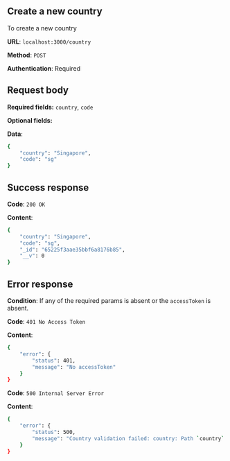 ## Create a new country

To create a new country

**URL**: `localhost:3000/country`

**Method**: `POST`

**Authentication**: Required

## Request body

**Required fields:** `country`, `code`

**Optional fields:**

**Data**:

```bash
{
    "country": "Singapore",
    "code": "sg"
}
```

## Success response

**Code**: `200 OK`

**Content**:

```bash
{
    "country": "Singapore",
    "code": "sg",
    "_id": "65225f3aae35bbf6a8176b85",
    "__v": 0
}
```

## Error response

**Condition**: If any of the required params is absent or the `accessToken` is absent.

**Code**: `401 No Access Token`

**Content**:

```bash
{
    "error": {
        "status": 401,
        "message": "No accessToken"
    }
}
```

**Code**: `500 Internal Server Error`

**Content**:

```bash
{
    "error": {
        "status": 500,
        "message": "Country validation failed: country: Path `country` is required."
    }
}
```
